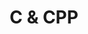 ---
title: C & CPP
name: C & CPP
isSub: true
layout: category
parent: Study
icon: <img width="48" height="48" src="https://img.icons8.com/badges/48/c-plus-plus-logo.png" alt="c-plus-plus-logo"/>
---